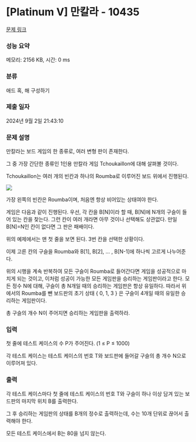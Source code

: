 # [Platinum V] 만칼라 - 10435 

[문제 링크](https://www.acmicpc.net/problem/10435) 

### 성능 요약

메모리: 2156 KB, 시간: 0 ms

### 분류

애드 혹, 해 구성하기

### 제출 일자

2024년 9월 2일 21:43:10

### 문제 설명

<p>만칼라는 보드 게임의 한 종류로, 여러 변형 판이 존재한다.</p>

<p>그 중 가장 간단한 종류인 1인용 만칼라 게임 Tchoukaillon에 대해 살펴볼 것이다.</p>

<p>Tchoukaillon는 여러 개의 빈칸과 하나의 Roumba로 이루어진 보드 위에서 진행된다.</p>

<p><img src="https://www.acmicpc.net/upload/images2/mancala.png"></p>

<p>가장 왼쪽의 빈칸은 Roumba이며, 처음엔 항상 비어있는 상태여야 한다.</p>

<p>게임은 다음과 같이 진행된다. 우선, 각 칸을 B[N]이라 할 때, B[N]에 N개의 구슬이 들어 있는 칸을 찾는다. 그런 칸이 여러 개라면 아무 것이나 선택해도 상관없다. 만일 B[N]=N인 칸이 없다면 그 판은 패배이다.</p>

<p>위의 예제에서는 맨 첫 줄을 보면 된다. 3번 칸을 선택한 상황이다.</p>

<p>이제 고른 칸의 구슬을 Roumba와 B[1], B[2], ... , B[N-1]에 하나씩 고르게 나누어준다.</p>

<p>위의 시행을 계속 반복하여 모든 구슬이 Roumba로 들어간다면 게임을 성공적으로 마치게 되는 것이고, 이처럼 성공이 가능한 모든 게임판을 승리하는 게임판이라고 한다. 모든 정수 N에 대해, 구슬이 총 N개일 때의 승리하는 게임판은 항상 유일하다. 따라서 위에서의 Roumba를 뺀 보드판의 초기 상태 { 0, 1, 3 } 은 구슬이 4개일 때의 유일한 승리하는 게임판이다.</p>

<p>총 구슬의 개수 N이 주어지면 승리하는 게임판을 출력하라.</p>

### 입력 

 <p>첫 줄에 테스트 케이스의 수 P가 주어진다. (1 ≤ P ≤ 1000)</p>

<p>각 테스트 케이스는 테스트 케이스의 번호 T와 보드판에 들어갈 구슬의 총 개수 N으로 이루어져 있다.</p>

### 출력 

 <p>각 테스트 케이스마다 첫 줄에 테스트 케이스의 번호 T와 구슬이 하나 이상 담겨 있는 보드판의 마지막 위치 B를 출력한다.</p>

<p>그 후 승리하는 게임판의 상태를 B개의 정수로 출력하는데, 수는 10개 단위로 끊어서 출력해야 한다.</p>

<p>모든 테스트 케이스에서 B는 80을 넘지 않는다.</p>

